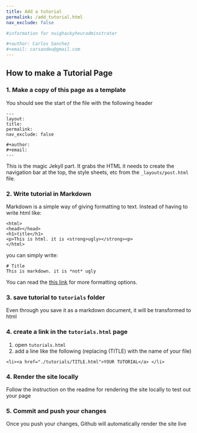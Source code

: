 ```yaml
---
title: Add a tutorial
permalink: /add_tutorial.html
nav_exclude: false

#information for nuighackyhouradminstrator

#+author: Carlos Sanchez
#+email: carsandeu@gmail.com
---
```


## How to make a Tutorial Page
### 1. Make a copy of this page as a template

You should see the start of the file with the following header
```
---
layout:
title:
permalink:
nav_exclude: false

#+author:
#+email:
---
```
This is the magic Jekyll part.  It grabs the HTML it needs to create the navigation bar at the top, the style sheets, etc from the `_layouts/post.html` file.


### 2. Write tutorial in Markdown
Markdown is a simple way of giving formatting to text.  Instead of having to write html like:
```
<html>
<head></head>
<h1>title</h1>
<p>This is html. it is <strong>ugly></strong><p>
</html>
```

you can simply write:
```
# Title
This is markdown. it is *not* ugly
```

You can read the [this link](https://help.github.com/articles/basic-writing-and-formatting-syntax/) for more formatting options.

### 3. save tutorial to `tutorials` folder

Even through you save it as a markdown document, it will be transformed to html

### 4. create a link in the `tutorials.html` page
1. open `tutorials.html`
2. add a line like the following (replacing (TITLE) with the name of your file)

```
<li><a href="./tutorials/TITLE.html">YOUR TUTORIAL</a> </li>
```

### 4. Render the site locally
Follow the instruction on the  readme for rendering the site locally to test out your page

### 5. Commit and push your changes
Once you push your changes, Github will automatically render the site live
